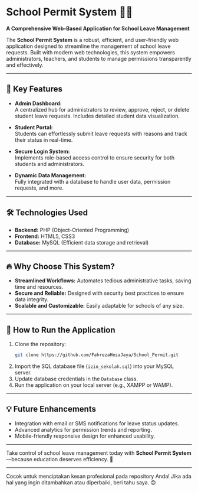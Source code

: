 # School Permit System 🏫✨  
**A Comprehensive Web-Based Application for School Leave Management**  

The **School Permit System** is a robust, efficient, and user-friendly web application designed to streamline the management of school leave requests. Built with modern web technologies, this system empowers administrators, teachers, and students to manage permissions transparently and effectively.

---

## 🌟 **Key Features**  
- **Admin Dashboard:**  
  A centralized hub for administrators to review, approve, reject, or delete student leave requests. Includes detailed student data visualization.  

- **Student Portal:**  
  Students can effortlessly submit leave requests with reasons and track their status in real-time.  

- **Secure Login System:**  
  Implements role-based access control to ensure security for both students and administrators.  

- **Dynamic Data Management:**  
  Fully integrated with a database to handle user data, permission requests, and more.  

---

## 🛠️ **Technologies Used**  
- **Backend:** PHP (Object-Oriented Programming)  
- **Frontend:** HTML5, CSS3  
- **Database:** MySQL (Efficient data storage and retrieval)  

---

## 🔥 **Why Choose This System?**  
- **Streamlined Workflows:** Automates tedious administrative tasks, saving time and resources.  
- **Secure and Reliable:** Designed with security best practices to ensure data integrity.  
- **Scalable and Customizable:** Easily adaptable for schools of any size.  

---

## 📌 **How to Run the Application**  
1. Clone the repository:  
   ```bash
   git clone https://github.com/FahrezaHesaJaya/School_Permit.git
   ```  
2. Import the SQL database file (`izin_sekolah.sql`) into your MySQL server.  
3. Update database credentials in the `Database` class.  
4. Run the application on your local server (e.g., XAMPP or WAMP).  

---

## 💡 **Future Enhancements**  
- Integration with email or SMS notifications for leave status updates.  
- Advanced analytics for permission trends and reporting.  
- Mobile-friendly responsive design for enhanced usability.  

---

Take control of school leave management today with **School Permit System**—because education deserves efficiency. 🚀

---

Cocok untuk menciptakan kesan profesional pada repository Anda! Jika ada hal yang ingin ditambahkan atau diperbaiki, beri tahu saya. 😊

